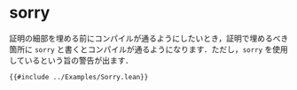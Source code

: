 # sorry

証明の細部を埋める前にコンパイルが通るようにしたいとき，証明で埋めるべき箇所に `sorry` と書くとコンパイルが通るようになります．ただし，`sorry` を使用しているという旨の警告が出ます．

```lean
{{#include ../Examples/Sorry.lean}}
```
